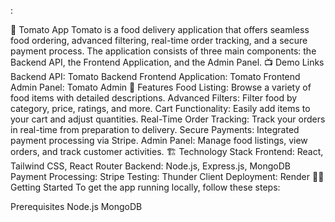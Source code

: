 :

🍅 Tomato App
Tomato is a food delivery application that offers seamless food ordering, advanced filtering, real-time order tracking, and a secure payment process. The application consists of three main components: the Backend API, the Frontend Application, and the Admin Panel.
📺 Demo Links
Backend API: Tomato Backend
Frontend Application: Tomato Frontend
Admin Panel: Tomato Admin
🚀 Features
Food Listing: Browse a variety of food items with detailed descriptions.
Advanced Filters: Filter food by category, price, ratings, and more.
Cart Functionality: Easily add items to your cart and adjust quantities.
Real-Time Order Tracking: Track your orders in real-time from preparation to delivery.
Secure Payments: Integrated payment processing via Stripe.
Admin Panel: Manage food listings, view orders, and track customer activities.
🏗️ Technology Stack
Frontend: React, Tailwind CSS, React Router
Backend: Node.js, Express.js, MongoDB
Payment Processing: Stripe
Testing: Thunder Client
Deployment: Render
🏃‍♂️ Getting Started
To get the app running locally, follow these steps:

Prerequisites
Node.js
MongoDB
